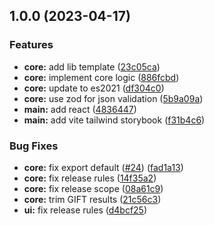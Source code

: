 ## 1.0.0 (2023-04-17)


### Features

* **core:** add lib template ([23c05ca](https://github.com/Edu-Games-Academy/Simple-Quiz-Composer/commit/23c05ca871bda962ab2715ac9fc79f86b46e75ee))
* **core:** implement core logic ([886fcbd](https://github.com/Edu-Games-Academy/Simple-Quiz-Composer/commit/886fcbd45fffde41cdeab4b8702a55bd5238a7cd))
* **core:** update to es2021 ([df304c0](https://github.com/Edu-Games-Academy/Simple-Quiz-Composer/commit/df304c097d07d750499b14d35d4c325327e10636))
* **core:** use zod for json validation ([5b9a09a](https://github.com/Edu-Games-Academy/Simple-Quiz-Composer/commit/5b9a09a41aafe9fe6fea13502b18960c483bdc4c))
* **main:** add react ([4836447](https://github.com/Edu-Games-Academy/Simple-Quiz-Composer/commit/48364479e4a1e5ac8031b3beb68c05c68b567cd7))
* **main:** add vite tailwind storybook ([f31b4c6](https://github.com/Edu-Games-Academy/Simple-Quiz-Composer/commit/f31b4c6eb68c13fcc84a166f30939418a656418e))


### Bug Fixes

* **core:** fix export default ([#24](https://github.com/Edu-Games-Academy/Simple-Quiz-Composer/issues/24)) ([fad1a13](https://github.com/Edu-Games-Academy/Simple-Quiz-Composer/commit/fad1a134341e836bfe3daaa09e4cfa7023a394b2))
* **core:** fix release rules ([14f35a2](https://github.com/Edu-Games-Academy/Simple-Quiz-Composer/commit/14f35a2883af002b30e01dda7f7427e2c073e3d3))
* **core:** fix release scope ([08a61c9](https://github.com/Edu-Games-Academy/Simple-Quiz-Composer/commit/08a61c93e1b66e501575f052510ffbc442d31d0f))
* **core:** trim GIFT results ([21c56c3](https://github.com/Edu-Games-Academy/Simple-Quiz-Composer/commit/21c56c397e319233573d02dfca6aebea893f39c0))
* **ui:** fix release rules ([d4bcf25](https://github.com/Edu-Games-Academy/Simple-Quiz-Composer/commit/d4bcf25c4e34ed11a0c7e50d264df16503c96895))
